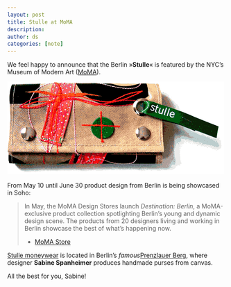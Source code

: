 ```yaml
---
layout: post
title: Stulle at MoMA
description:
author: ds
categories: [note]
---
```


We feel happy to announce that the Berlin »**Stulle**« is featured by the NYC’s Museum of Modern Art ([MoMA](http://www.moma.org)).

![Stulle](/content/images/2015/02/stulle-moneywear.png)

From May 10 until June 30 product design from Berlin is being showcased in Soho:

> In May, the MoMA Design Stores launch *Destination: Berlin*, a MoMA-exclusive product collection spotlighting Berlin’s young and dynamic design scene. The products from 20 designers living and working in Berlin showcase the best of what’s happening now.
> 
> - [MoMA Store](http://www.momastore.org)

[Stulle moneywear](http://www.stulle-berlin.de) is located in Berlin’s *famous*[Prenzlauer Berg](http://en.wikipedia.org/wiki/Prenzlauer_Berg), where designer **Sabine Spanheimer** produces handmade purses from canvas.

All the best for you, Sabine!


